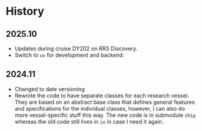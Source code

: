 # History

## 2025.10

-   Updates during cruise DY202 on RRS Discovery.
-   Switch to `uv` for development and backend.

## 2024.11

-   Changed to date versioning
-   Rewrote the code to have separate classes for each research vessel. They are based on an abstract base class that defines general features and specifications for the individual classes, however, I can also do more vessel-specific stuff this way. The new code is in submodule `ship` whereas the old code still lives in `io` in case I need it again.
